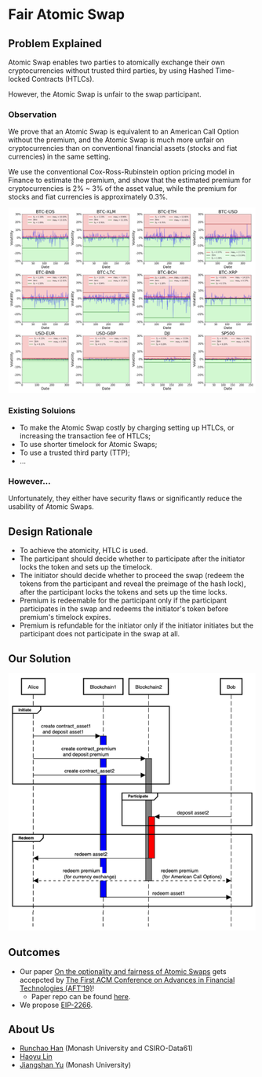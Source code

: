 # Fair Atomic Swap

## Problem Explained

Atomic Swap enables two parties to atomically exchange their own cryptocurrencies without trusted third parties, by using Hashed Time-locked Contracts (HTLCs).

However, the Atomic Swap is unfair to the swap participant.

### Observation

We prove that an Atomic Swap is equivalent to an American Call Option without the premium, and the Atomic Swap is much more unfair on cryptocurrencies than on conventional financial assets (stocks and fiat currencies) in the same setting.

We use the conventional Cox-Ross-Rubinstein option pricing model in Finance to estimate the premium, and show that the estimated premium for cryptocurrencies is 2% ~ 3% of the asset value, while the premium for stocks and fiat currencies is approximately 0.3%.

![observation](observation.png)

### Existing Soluions

+ To make the Atomic Swap costly by charging setting up HTLCs, or increasing the transaction fee of HTLCs;
+ To use shorter timelock for Atomic Swaps;
+ To use a trusted third party (TTP);
+ ...

### However...

Unfortunately, they either have security flaws or significantly reduce the usability of Atomic Swaps.

## Design Rationale

+ To achieve the atomicity, HTLC is used.
+ The participant should decide whether to participate after the initiator locks the token and sets up the timelock.
+ The initiator should decide whether to proceed the swap (redeem the tokens from the participant and reveal the preimage of the hash lock), after the participant locks the tokens and sets up the time locks.
+ Premium is redeemable for the participant only if the participant participates in the swap and redeems the initiator's token before premium's timelock expires.
+ Premium is refundable for the initiator only if the initiator initiates but the participant does not participate in the swap at all.

## Our Solution

![our-protocol](our-protocol.png)

## Outcomes
+ Our paper [On the optionality and fairness of Atomic Swaps](https://eprint.iacr.org/2019/896) gets accepcted by [The First ACM Conference on Advances in Financial Technologies (AFT’19)](http://aft.acm.org)!
    * Paper repo can be found [here](https://github.com/fair-atomic-swap/fair-atomic-swap).
+ We propose [EIP-2266](https://github.com/ethereum/EIPs/blob/master/EIPS/eip-2266.md).

## About Us
+ [Runchao Han](https://runchao.rocks/) (Monash University and CSIRO-Data61)
+ [Haoyu Lin](https://chrislinn.ink/)
+ [Jiangshan Yu](https://www.jiangshanyu.com/) (Monash University)
